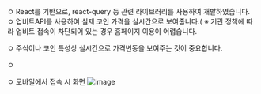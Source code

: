 
ㅇ React를 기반으로, react-query 등 관련 라이브러리를 사용하여 개발하였습니다.
ㅇ 업비트API를 사용하여 실제 코인 가격을 실시간으로 보여줍니다.(
  ※ 기관 정책에 따라 업비트 접속이 차단되어 있는 경우 홈페이지 이용이 어렵습니다.
  
ㅇ 주식이나 코인 특성상 실시간으로 가격변동을 보여주는 것이 중요합니다. 



ㅇ

ㅇ 모바일에서 접속 시 화면
![image](https://github.com/doitjustgo/LCoin/assets/24933367/db729f37-4e79-41c8-9671-28c094ff78be)
